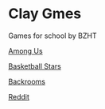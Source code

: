 # Clay Gmes
Games for school by BZHT


[Among Us](https://strandedsunblockedgames.tk/among-us)

[Basketball Stars](https://strandedsunblockedgames.tk/basketball-stars)

[Backrooms](https://strandedsunblockedgames.tk/Backrooms)

[Reddit](https://strandedsunblockedgames.tk/Reddit)
